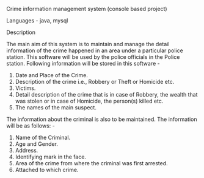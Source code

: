 Crime information management system (console based project)

Languages - java, mysql

Description

The main aim of this system is to maintain and manage the detail information of the crime happened in an area under a particular police station.
This software will be used by the police officials in the Police station. Following information will be stored in this software - 
    
1. Date and Place of the Crime.
2. Description of the crime i.e., Robbery or Theft or Homicide etc.
3. Victims.
4. Detail description of the crime that is in case of Robbery, the wealth that was stolen or in case of Homicide, the person(s) killed etc.
5. The names of the main suspect.

The information about the criminal is also to be maintained. The information will be as follows: -

1. Name of the Criminal.
2. Age and Gender.
3. Address.
4. Identifying mark in the face.
5. Area of the crime from where the criminal was first arrested.
6. Attached to which crime.

